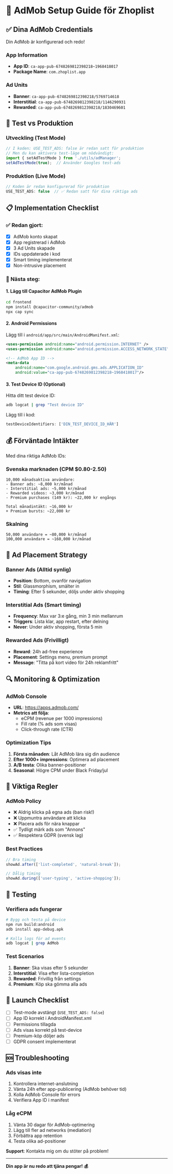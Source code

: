 # 📱 AdMob Setup Guide för Zhoplist

## ✅ Dina AdMob Credentials

Din AdMob är konfigurerad och redo!

### App Information
- **App ID**: `ca-app-pub-6748269812398218~1968418017`
- **Package Name**: `com.zhoplist.app`

### Ad Units
- **Banner**: `ca-app-pub-6748269812398218/5769714618`
- **Interstitial**: `ca-app-pub-6748269812398218/1146290931`  
- **Rewarded**: `ca-app-pub-6748269812398218/1830469601`

## 🔧 Test vs Produktion

### Utveckling (Test Mode)
```javascript
// I koden: USE_TEST_ADS: false är redan satt för produktion
// Men du kan aktivera test-läge om nödvändigt:
import { setAdTestMode } from './utils/adManager';
setAdTestMode(true);  // Använder Googles test-ads
```

### Produktion (Live Mode)
```javascript
// Koden är redan konfigurerad för produktion
USE_TEST_ADS: false  // ✅ Redan satt för dina riktiga ads
```

## 📋 Implementation Checklist

### ✅ Redan gjort:
- [x] AdMob konto skapat
- [x] App registrerad i AdMob  
- [x] 3 Ad Units skapade
- [x] IDs uppdaterade i kod
- [x] Smart timing implementerat
- [x] Non-intrusive placement

### 🔄 Nästa steg:

#### 1. Lägg till Capacitor AdMob Plugin
```bash
cd frontend
npm install @capacitor-community/admob
npx cap sync
```

#### 2. Android Permissions
Lägg till i `android/app/src/main/AndroidManifest.xml`:
```xml
<uses-permission android:name="android.permission.INTERNET" />
<uses-permission android:name="android.permission.ACCESS_NETWORK_STATE" />

<!-- AdMob App ID -->
<meta-data
    android:name="com.google.android.gms.ads.APPLICATION_ID"
    android:value="ca-app-pub-6748269812398218~1968418017"/>
```

#### 3. Test Device ID (Optional)
Hitta ditt test device ID:
```bash
adb logcat | grep "Test device ID"
```

Lägg till i kod:
```javascript
testDeviceIdentifiers: ['DIN_TEST_DEVICE_ID_HÄR']
```

## 💰 Förväntade Intäkter

Med dina riktiga AdMob IDs:

### Svenska marknaden (CPM $0.80-2.50)
```
10,000 månadsaktiva användare:
- Banner ads: ~8,000 kr/månad
- Interstitial ads: ~5,000 kr/månad  
- Rewarded videos: ~3,000 kr/månad
- Premium purchases (149 kr): ~22,000 kr engångs

Total månadintäkt: ~16,000 kr
+ Premium bursts: ~22,000 kr
```

### Skalning
```
50,000 användare = ~80,000 kr/månad
100,000 användare = ~160,000 kr/månad
```

## 🎯 Ad Placement Strategy

### Banner Ads (Alltid synlig)
- **Position**: Bottom, ovanför navigation  
- **Stil**: Glassmorphism, smälter in
- **Timing**: Efter 5 sekunder, döljs under aktiv shopping

### Interstitial Ads (Smart timing)
- **Frequency**: Max var 3:e gång, min 3 min mellanrum
- **Triggers**: Lista klar, app restart, efter delning
- **Never**: Under aktiv shopping, första 5 min

### Rewarded Ads (Frivilligt)
- **Reward**: 24h ad-free experience  
- **Placement**: Settings menu, premium prompt
- **Message**: "Titta på kort video för 24h reklamfritt"

## 🔍 Monitoring & Optimization

### AdMob Console
- **URL**: https://apps.admob.com/
- **Metrics att följa**:
  - eCPM (revenue per 1000 impressions)
  - Fill rate (% ads som visas)
  - Click-through rate (CTR)

### Optimization Tips
1. **Första månaden**: Låt AdMob lära sig din audience
2. **Efter 1000+ impressions**: Optimera ad placement
3. **A/B testa**: Olika banner-positioner
4. **Seasonal**: Högre CPM under Black Friday/jul

## 🚨 Viktiga Regler

### AdMob Policy
- ❌ Aldrig klicka på egna ads (ban risk!)
- ❌ Uppmuntra användare att klicka  
- ❌ Placera ads för nära knappar
- ✅ Tydligt märk ads som "Annons"
- ✅ Respektera GDPR (svensk lag)

### Best Practices
```javascript
// Bra timing
showAd.after(['list-completed', 'natural-break']);

// Dålig timing  
showAd.during(['user-typing', 'active-shopping']);
```

## 🧪 Testing

### Verifiera ads fungerar
```bash
# Bygg och testa på device
npm run build:android
adb install app-debug.apk

# Kolla logs för ad events
adb logcat | grep AdMob
```

### Test Scenarios
1. **Banner**: Ska visas efter 5 sekunder
2. **Interstitial**: Visa efter lista-completion
3. **Rewarded**: Frivillig från settings
4. **Premium**: Köp ska gömma alla ads

## 🎉 Launch Checklist

- [ ] Test-mode avstängt (`USE_TEST_ADS: false`)
- [ ] App ID korrekt i AndroidManifest.xml
- [ ] Permissions tillagda
- [ ] Ads visas korrekt på test-device
- [ ] Premium-köp döljer ads
- [ ] GDPR consent implementerat

## 🆘 Troubleshooting

### Ads visas inte
1. Kontrollera internet-anslutning
2. Vänta 24h efter app-publicering (AdMob behöver tid)  
3. Kolla AdMob Console för errors
4. Verifiera App ID i manifest

### Låg eCPM
1. Vänta 30 dagar för AdMob-optimering
2. Lägg till fler ad networks (mediation)
3. Förbättra app retention
4. Testa olika ad-positioner

**Support**: Kontakta mig om du stöter på problem!

---

**Din app är nu redo att tjäna pengar! 💰**